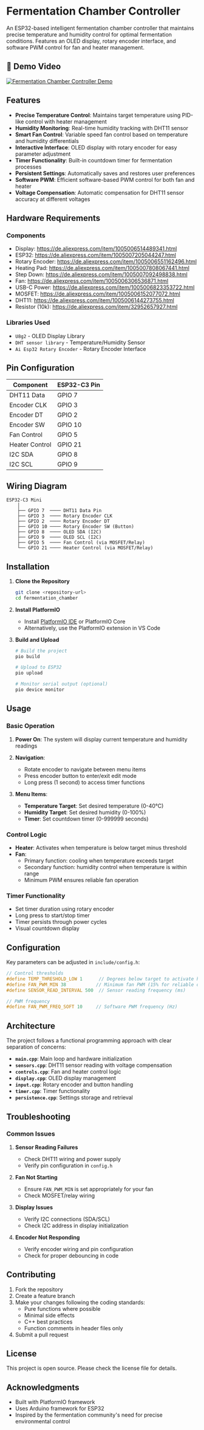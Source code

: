 # Fermentation Chamber Controller

An ESP32-based intelligent fermentation chamber controller that maintains precise temperature and humidity control for optimal fermentation conditions. Features an OLED display, rotary encoder interface, and software PWM control for fan and heater management.

## 🎥 Demo Video

[![Fermentation Chamber Controller Demo](https://img.shields.io/badge/YouTube-Watch%20Demo-red?style=for-the-badge&logo=youtube)](https://youtu.be/tLW_WAPdoeg)

## Features

- **Precise Temperature Control**: Maintains target temperature using PID-like control with heater management
- **Humidity Monitoring**: Real-time humidity tracking with DHT11 sensor
- **Smart Fan Control**: Variable speed fan control based on temperature and humidity differentials
- **Interactive Interface**: OLED display with rotary encoder for easy parameter adjustment
- **Timer Functionality**: Built-in countdown timer for fermentation processes
- **Persistent Settings**: Automatically saves and restores user preferences
- **Software PWM**: Efficient software-based PWM control for both fan and heater
- **Voltage Compensation**: Automatic compensation for DHT11 sensor accuracy at different voltages

## Hardware Requirements

### Components
- Display: https://de.aliexpress.com/item/1005006514489341.html
- ESP32: https://de.aliexpress.com/item/1005007205044247.html
- Rotary Encoder: https://de.aliexpress.com/item/1005006551162496.html
- Heating Pad: https://de.aliexpress.com/item/1005007808067441.html
- Step Down: https://de.aliexpress.com/item/1005007092498838.html
- Fan: https://de.aliexpress.com/item/1005006306536871.html
- USB-C Power: https://de.aliexpress.com/item/1005006823353722.html
- MOSFET: https://de.aliexpress.com/item/1005006152077072.html
- DHT11: https://de.aliexpress.com/item/1005006144273755.html
- Resistor (10k): https://de.aliexpress.com/item/32952657927.html

### Libraries Used
- `U8g2` - OLED Display Library
- `DHT sensor library` - Temperature/Humidity Sensor
- `Ai Esp32 Rotary Encoder` - Rotary Encoder Interface

## Pin Configuration

| Component | ESP32-C3 Pin |
|-----------|--------------|
| DHT11 Data | GPIO 7 |
| Encoder CLK | GPIO 3 |
| Encoder DT | GPIO 2 |
| Encoder SW | GPIO 10 |
| Fan Control | GPIO 5 |
| Heater Control | GPIO 21 |
| I2C SDA | GPIO 8 |
| I2C SCL | GPIO 9 |

## Wiring Diagram

```
ESP32-C3 Mini
    │
    ├── GPIO 7  ──── DHT11 Data Pin
    ├── GPIO 3  ──── Rotary Encoder CLK
    ├── GPIO 2  ──── Rotary Encoder DT
    ├── GPIO 10 ──── Rotary Encoder SW (Button)
    ├── GPIO 8  ──── OLED SDA (I2C)
    ├── GPIO 9  ──── OLED SCL (I2C)
    ├── GPIO 5  ──── Fan Control (via MOSFET/Relay)
    └── GPIO 21 ──── Heater Control (via MOSFET/Relay)
```

## Installation

1. **Clone the Repository**
   ```bash
   git clone <repository-url>
   cd fermentation_chamber
   ```

2. **Install PlatformIO**
   - Install [PlatformIO IDE](https://platformio.org/platformio-ide) or PlatformIO Core
   - Alternatively, use the PlatformIO extension in VS Code

3. **Build and Upload**
   ```bash
   # Build the project
   pio build

   # Upload to ESP32
   pio upload

   # Monitor serial output (optional)
   pio device monitor
   ```

## Usage

### Basic Operation

1. **Power On**: The system will display current temperature and humidity readings
2. **Navigation**: 
   - Rotate encoder to navigate between menu items
   - Press encoder button to enter/exit edit mode
   - Long press (1 second) to access timer functions

3. **Menu Items**:
   - **Temperature Target**: Set desired temperature (0-40°C)
   - **Humidity Target**: Set desired humidity (0-100%)
   - **Timer**: Set countdown timer (0-999999 seconds)

### Control Logic

- **Heater**: Activates when temperature is below target minus threshold
- **Fan**: 
  - Primary function: cooling when temperature exceeds target
  - Secondary function: humidity control when temperature is within range
  - Minimum PWM ensures reliable fan operation

### Timer Functionality
- Set timer duration using rotary encoder
- Long press to start/stop timer
- Timer persists through power cycles
- Visual countdown display

## Configuration

Key parameters can be adjusted in `include/config.h`:

```cpp
// Control thresholds
#define TEMP_THRESHOLD_LOW 1      // Degrees below target to activate heater
#define FAN_PWM_MIN 38           // Minimum fan PWM (15% for reliable operation)
#define SENSOR_READ_INTERVAL 500  // Sensor reading frequency (ms)

// PWM frequency
#define FAN_PWM_FREQ_SOFT 10     // Software PWM frequency (Hz)
```

## Architecture

The project follows a functional programming approach with clear separation of concerns:

- **`main.cpp`**: Main loop and hardware initialization
- **`sensors.cpp`**: DHT11 sensor reading with voltage compensation
- **`controls.cpp`**: Fan and heater control logic
- **`display.cpp`**: OLED display management
- **`input.cpp`**: Rotary encoder and button handling
- **`timer.cpp`**: Timer functionality
- **`persistence.cpp`**: Settings storage and retrieval

## Troubleshooting

### Common Issues

1. **Sensor Reading Failures**
   - Check DHT11 wiring and power supply
   - Verify pin configuration in `config.h`

2. **Fan Not Starting**
   - Ensure `FAN_PWM_MIN` is set appropriately for your fan
   - Check MOSFET/relay wiring

3. **Display Issues**
   - Verify I2C connections (SDA/SCL)
   - Check I2C address in display initialization

4. **Encoder Not Responding**
   - Verify encoder wiring and pin configuration
   - Check for proper debouncing in code

## Contributing

1. Fork the repository
2. Create a feature branch
3. Make your changes following the coding standards:
   - Pure functions where possible
   - Minimal side effects
   - C++ best practices
   - Function comments in header files only
4. Submit a pull request

## License

This project is open source. Please check the license file for details.

## Acknowledgments

- Built with PlatformIO framework
- Uses Arduino framework for ESP32
- Inspired by the fermentation community's need for precise environmental control 